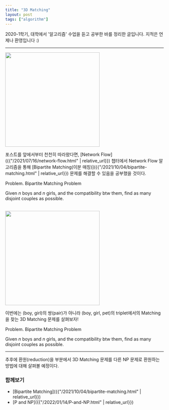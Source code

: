 ```yaml
---
title: "3D Matching"
layout: post
tags: ["algorithm"]
---
```




2020-1학기, 대학에서 '알고리즘' 수업을 듣고 공부한 바를 정리한 글입니다. 지적은 언제나 환영입니다 :)

<hr/>

<div class="img-wrapper">
  <img src="{{ "/images/algorithm/bipartite-matching-1.png" | relative_url }}" width="300px">
</div>

포스트를 앞에서부터 천천히 따라왔다면, [Network Flow]({{"/2021/07/16/network-flow.html" | relative_url}}) 챕터에서 Network Flow 알고리즘을 통해 [Bipartite Matching(이분 매칭)]({{"/2021/10/04/bipartite-matching.html" | relative_url}}) 문제를 해결할 수 있음을 공부했을 것이다.

<div class="statement" markdown="1">

<span class="statement-title">Problem.</span> Bipartite Matching Problem<br>

Given $n$ boys and $n$ girls, and the compatibility btw them, find as many disjoint couples as possible.

</div>

<br/>

<div class="img-wrapper">
  <img src="{{ "/images/algorithm/3d-matching-1.png" | relative_url }}" width="300px">
</div>

이번에는 (boy, girl)의 쌍(pair)가 아니라 (boy, girl, pet)의 triplet에서의 Matching을 찾는 3D Matching 문제를 살펴보자!

<div class="statement" markdown="1">

<span class="statement-title">Problem.</span> Bipartite Matching Problem<br>

Given $n$ boys and $n$ girls, and the compatibility btw them, find as many disjoint couples as possible.

</div>

<hr/>

추후에 환원(reduction)을 부분에서 3D Matching 문제를 다른 NP 문제로 환원하는 방법에 대해 살펴볼 예정이다.

### 함께보기

- [Bipartite Matching]({{"/2021/10/04/bipartite-matching.html" | relative_url}})
- [P and NP]({{"/2022/01/14/P-and-NP.html" | relative_url}})

